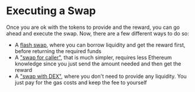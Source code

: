 # Executing a Swap

Once you are ok with the tokens to provide and the reward, you can go ahead and execute the swap. Now, there are a few different ways to do so:

* A [flash swap](regular-swaps.md), where you can borrow liquidity and get the reward first, before returning the required funds
* A ["swap for caller"](swap-for-caller.md), that is much simpler, requires less Ethereum knowledge since you just send the amount needed and then get the reward
* A ["swap with DEX"](swap-with-dex.md), where you don't need to provide any liquidity. You just pay for the gas costs and keep the fee to yourself
